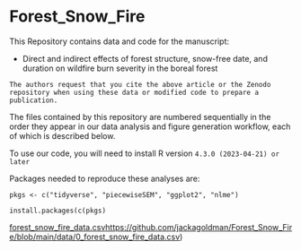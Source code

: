 # Forest_Snow_Fire
This Repository contains data and code for the manuscript: 

- Direct and indirect effects of forest structure, snow-free date, and duration on wildfire burn severity in the boreal forest

`The authors request that you cite the above article or the Zenodo repository when using these data or modified code to prepare a publication.`

The files contained by this repository are numbered sequentially in the order they appear in our data analysis and figure generation workflow, each of which is described below. 

To use our code, you will need to install R version `4.3.0 (2023-04-21) or later` 

Packages needed to reproduce these analyses are:

```{r}
pkgs <- c("tidyverse", "piecewiseSEM", "ggplot2", "nlme")

install.packages(c(pkgs)

```

[forest_snow_fire_data.csv](/github.com/jackagoldman/Forest_Snow_Fire/blob/main/data/0_forest_snow_fire_data.csv)https://github.com/jackagoldman/Forest_Snow_Fire/blob/main/data/0_forest_snow_fire_data.csv)
